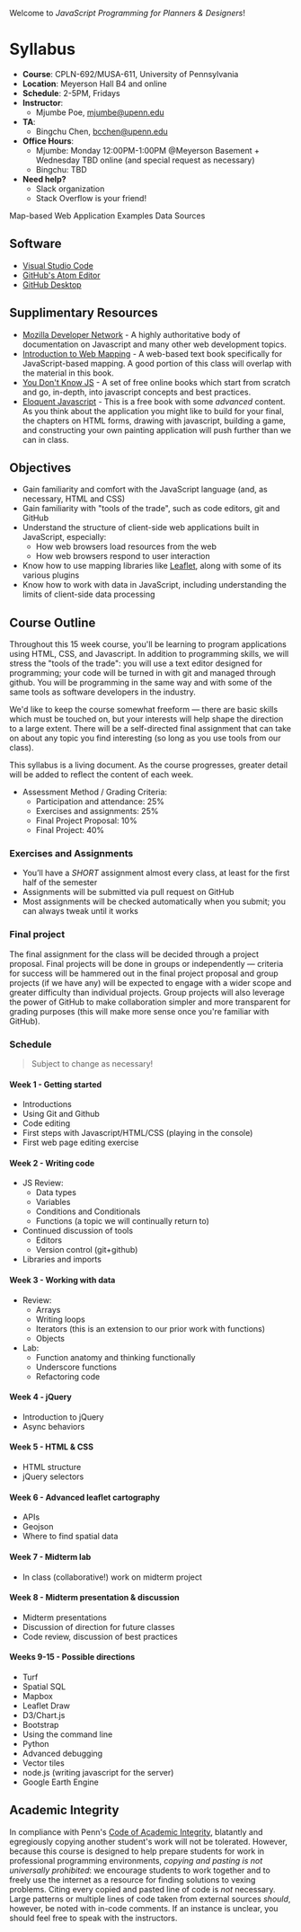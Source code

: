Welcome to _JavaScript Programming for Planners & Designers_!

# Syllabus

* **Course**: CPLN-692/MUSA-611, University of Pennsylvania
* **Location**: Meyerson Hall B4 and online
* **Schedule**: 2-5PM, Fridays
* **Instructor**:
  * Mjumbe Poe, mjumbe@upenn.edu
* **TA**:
  * Bingchu Chen, bcchen@upenn.edu
* **Office Hours**:
  * Mjumbe: Monday 12:00PM-1:00PM @Meyerson Basement + Wednesday TBD online (and special request as necessary)
  * Bingchu: TBD
* **Need help?**
  * Slack organization
  * Stack Overflow is your friend!

Map-based Web Application Examples
Data Sources

## Software
* [Visual Studio Code](https://code.visualstudio.com/)
* [GitHub's Atom Editor](https://atom.io/)
* [GitHub Desktop](https://desktop.github.com/)

## Supplimentary Resources

* [Mozilla Developer Network](https://developer.mozilla.org/en-US/docs/Web/JavaScript) - A highly authoritative body of documentation on Javascript and many other web development topics.
* [Introduction to Web Mapping](http://132.72.155.230:3838/js/index.html) - A web-based text book specifically for JavaScript-based mapping. A good portion of this class will overlap with the material in this book.
* [You Don't Know JS](https://github.com/getify/You-Dont-Know-JS) - A set of free online books which start from scratch and go, in-depth, into javascript concepts and best practices.
* [Eloquent Javascript](http://eloquentjavascript.net/) - This is a free book with some _advanced_ content. As you think about the application you might like to build for your final, the chapters on HTML forms, drawing with javascript, building a game, and constructing your own painting application will push further than we can in class.

## Objectives

* Gain familiarity and comfort with the JavaScript language (and, as necessary, HTML and CSS)
* Gain familiarity with "tools of the trade", such as code editors, git and GitHub
* Understand the structure of client-side web applications built in JavaScript, especially:
  * How web browsers load resources from the web
  * How web browsers respond to user interaction
* Know how to use mapping libraries like [Leaflet](https://leafletjs.com/index.html), along with some of its various plugins
* Know how to work with data in JavaScript, including understanding the limits of client-side data processing

## Course Outline

Throughout this 15 week course, you'll be learning to program applications using HTML, CSS, and Javascript. In addition to programming skills, we will stress the "tools of the trade": you will use a text editor designed for programming; your code will be turned in with git and managed through github. You will be programming in the same way and with some of the same tools as software developers in the industry.

We'd like to keep the course somewhat freeform — there are basic skills which must be touched on, but your interests will help shape the direction to a large extent. There will be a self-directed final assignment that can take on about any topic you find interesting (so long as you use tools from our class).

This syllabus is a living document. As the course progresses, greater detail will be added to reflect the content of each week.

* Assessment Method / Grading Criteria:
  * Participation and attendance: 25%
  * Exercises and assignments: 25%
  * Final Project Proposal: 10%
  * Final Project:  40%

### Exercises and Assignments

* You’ll have a _SHORT_ assignment almost every class, at least for the first half of the semester
* Assignments will be submitted via pull request on GitHub
* Most assignments will be checked automatically when you submit; you can always tweak until it works

### Final project

The final assignment for the class will be decided through a project proposal. Final projects will be done in groups or independently — criteria for success will be hammered out in the final project proposal and group projects (if we have any) will be expected to engage with a wider scope and greater difficulty than individual projects. Group projects will also leverage the power of GitHub to make collaboration simpler and more transparent for grading purposes (this will make more sense once you're familiar with GitHub).

### Schedule

> Subject to change as necessary!

#### Week 1 - Getting started
* Introductions
* Using Git and Github
* Code editing
* First steps with Javascript/HTML/CSS (playing in the console)
* First web page editing exercise

#### Week 2 - Writing code
* JS Review:
    * Data types
    * Variables
    * Conditions and Conditionals
    * Functions (a topic we will continually return to)
* Continued discussion of tools
    * Editors
    * Version control (git+github)
* Libraries and imports

#### Week 3 - Working with data
* Review:
    * Arrays
    * Writing loops
    * Iterators (this is an extension to our prior work with functions)
    * Objects
* Lab:
    * Function anatomy and thinking functionally
    * Underscore functions
    * Refactoring code

#### Week 4 - jQuery
* Introduction to jQuery
* Async behaviors

#### Week 5 - HTML & CSS
* HTML structure
* jQuery selectors

#### Week 6 - Advanced leaflet cartography
* APIs
* Geojson
* Where to find spatial data

#### Week 7 - Midterm lab
* In class (collaborative!) work on midterm project

#### Week 8 - Midterm presentation & discussion
* Midterm presentations
* Discussion of direction for future classes
* Code review, discussion of best practices

#### Weeks 9-15 - Possible directions
* Turf
* Spatial SQL
* Mapbox
* Leaflet Draw
* D3/Chart.js
* Bootstrap
* Using the command line
* Python
* Advanced debugging
* Vector tiles
* node.js (writing javascript for the server)
* Google Earth Engine

## Academic Integrity

In compliance with Penn's [Code of Academic Integrity](http://www.upenn.edu/academicintegrity/ai_codeofacademicintegrity.html), blatantly and egregiously copying another student's work will not be tolerated. However, because this course is designed to help prepare students for work in professional programming environments, *copying and pasting is not universally prohibited*: we encourage students to work together and to freely use the internet as a resource for finding solutions to vexing problems. Citing every copied and pasted line of code is *not* necessary. Large patterns or multiple lines of code taken from external sources *should*, however, be noted with in-code comments. If an instance is unclear, you should feel free to speak with the instructors.

